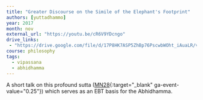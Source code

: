 ```yaml
---
title: "Greater Discourse on the Simile of the Elephant's Footprint"
authors: [yuttadhammo]
year: 2017
month: nov
external_url: "https://youtu.be/cR6V9YDcngo"
drive_links:
 - "https://drive.google.com/file/d/17P8HK7ASP5ZhBp76PscwbWOht_iAuaLR/view?usp=drivesdk"
course: philosophy
tags:
  - vipassana
  - abhidhamma
---
```


A short talk on this profound sutta ([MN28](https://suttacentral.net/mn28){:target="_blank" ga-event-value="0.25"}) which serves as an EBT basis for the Abhidhamma.
